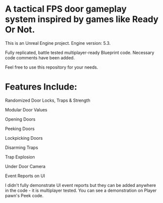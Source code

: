 # A tactical FPS door gameplay system inspired by games like Ready Or Not. 

This is an Unreal Engine project. Engine version: 5.3.

Fully replicated, battle tested multiplayer-ready Blueprint code. Necessary code comments have been added.

Feel free to use this repository for your needs.

# Features Include:

Randomized Door Locks, Traps & Strength

Modular Door Values

Opening Doors

Peeking Doors

Lockpicking Doors

Disarming Traps

Trap Explosion

Under Door Camera

Event Reports on UI



I didn't fully demonstrate UI event reports but they can be added anywhere in the code - it is multiplayer tested. You can see a demonstration on Player pawn's Peek code.


